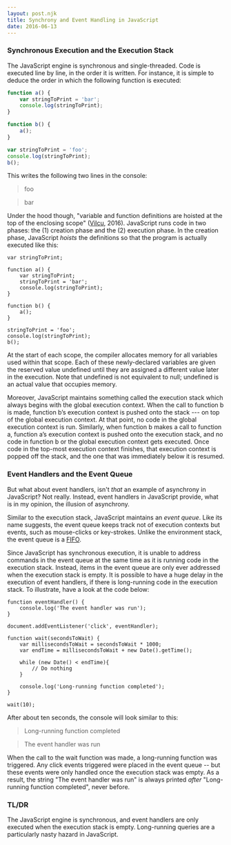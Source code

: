```yaml
---
layout: post.njk
title: Synchrony and Event Handling in JavaScript
date: 2016-06-13
---
```


### Synchronous Execution and the Execution Stack

The JavaScript engine is synchronous and single-threaded. Code is executed line by line, in the order it is written. For instance, it is simple to deduce the order in which the following function is executed:

```javascript
function a() {
    var stringToPrint = 'bar';
    console.log(stringToPrint);
}

function b() {
    a();
}

var stringToPrint = 'foo';
console.log(stringToPrint);
b();
```

This writes the following two lines in the console:

> foo

> bar

Under the hood though, "variable and function definitions are hoisted at the top of the enclosing scope" ([Vilcu](http://stackoverflow.com/a/34561247), 2016). JavaScript runs code in two phases: the (1) creation phase and the (2) execution phase. In the creation phase, JavaScript *hoists* the definitions so that the program is actually executed like this:

```javascript/9,14
var stringToPrint;

function a() {
    var stringToPrint;
    stringToPrint = 'bar';
    console.log(stringToPrint);
}

function b() {
    a();
}

stringToPrint = 'foo';
console.log(stringToPrint);
b();
```

At the start of each scope, the compiler allocates memory for all variables used within that scope. Each of these newly-declared variables are given the reserved value undefined until they are assigned a different value later in the execution. Note that undefined is not equivalent to null; undefined is an actual value that occupies memory.

Moreover, JavaScript maintains something called the execution stack which always begins with the global execution context. When the call to function b is made, function b’s execution context is pushed onto the stack --- on top of the global execution context. At that point, no code in the global execution context is run. Similarly, when function b makes a call to function a, function a’s execution context is pushed onto the execution stack, and no code in function b or the global execution context gets executed. Once code in the top-most execution context finishes, that execution context is popped off the stack, and the one that was immediately below it is resumed.

### Event Handlers and the Event Queue

But what about event handlers, isn't *that* an example of asynchrony in JavaScript? Not really. Instead, event handlers in JavaScript provide, what is in my opinion, the illusion of asynchrony.

Similar to the execution stack, JavaScript maintains an *event queue*. Like its name suggests, the event queue keeps track not of execution contexts but events, such as mouse-clicks or key-strokes. Unlike the environment stack, the event queue is a [FIFO](https://en.wikipedia.org/wiki/FIFO_(computing_and_electronics)).

Since JavaScript has synchronous execution, it is unable to address commands in the event queue at the same time as it is running code in the execution stack. Instead, items in the event queue are only ever addressed when the execution stack is empty. It is possible to have a huge delay in the execution of event handlers, if there is long-running code in the execution stack. To illustrate, have a look at the code below:

```javascript/17
function eventHandler() {
    console.log('The event handler was run');
}

document.addEventListener('click', eventHandler);

function wait(secondsToWait) {
    var millisecondsToWait = secondsToWait * 1000;
    var endTime = millisecondsToWait + new Date().getTime();

    while (new Date() < endTime){
        // Do nothing
    }

    console.log('Long-running function completed');
}

wait(10);
```

After about ten seconds, the console will look similar to this:

> Long-running function completed

> The event handler was run

When the call to the wait function was made, a long-running function was triggered. Any click events triggered were placed in the event queue -- but these events were only handled once the execution stack was empty. As a result, the string "The event handler was run" is always printed *after* "Long-running function completed", never before.

### TL/DR

The JavaScript engine is synchronous, and event handlers are only executed when the execution stack is empty. Long-running queries are a particularly nasty hazard in JavaScript.